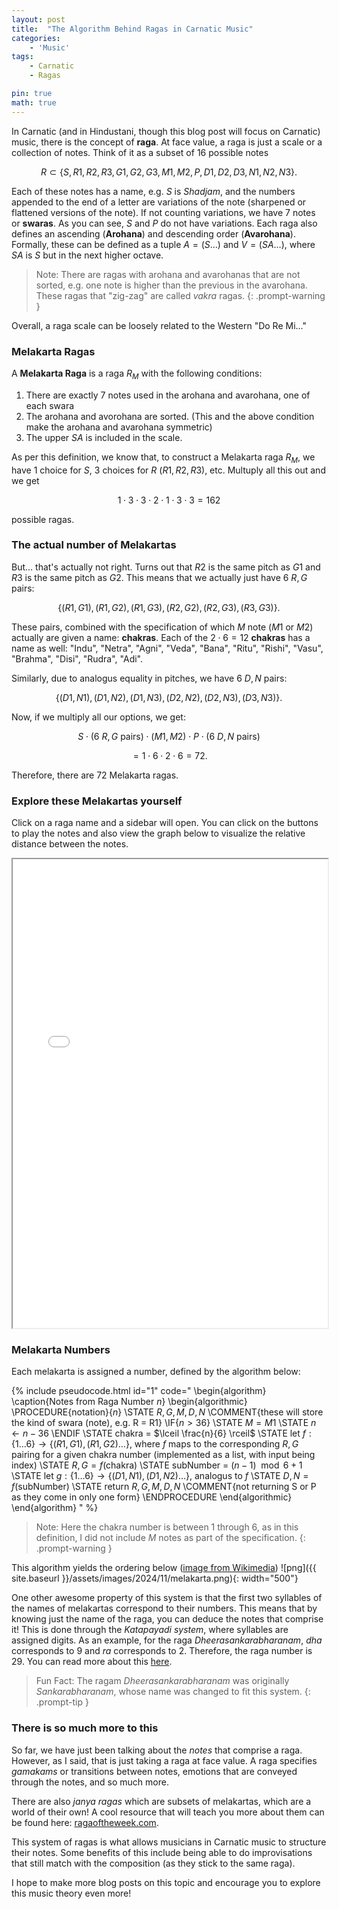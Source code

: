 ```yaml
---
layout: post
title:  "The Algorithm Behind Ragas in Carnatic Music"
categories:
    - 'Music'
tags:
    - Carnatic
    - Ragas

pin: true
math: true
---
```


In Carnatic (and in Hindustani, though this blog post will focus on Carnatic) music, there is the concept of **raga**.  At face value, a raga is just a scale or a collection of notes.  Think of it as a subset of 16 possible notes 

$$R \subset \{S, R1, R2, R3, G1, G2, G3, M1, M2, P, D1, D2, D3, N1, N2, N3\}.$$

Each of these notes has a name, e.g. $S$ is *Shadjam*, and the numbers appended to the end of a letter are variations of the note (sharpened or flattened versions of the note).  If not counting variations, we have $7$ notes or **swaras**.  As you can see, $S$ and $P$ do not have variations.  Each raga also defines an ascending (**Arohana**) and descending order (**Avarohana**).  Formally, these can be defined as a tuple $A = (S\dots)$ and $V = (SA\dots),$ where $SA$ is $S$ but in the next higher octave.

> Note: There are ragas with arohana and avarohanas that are not sorted, e.g. one note is higher than the previous in the avarohana.  These ragas that "zig-zag" are called *vakra* ragas.
{: .prompt-warning }

Overall, a raga scale can be loosely related to the Western "Do Re Mi..."

### Melakarta Ragas

A **Melakarta Raga** is a raga $R_{M}$ with the following conditions:
1. There are exactly $7$ notes used in the arohana and avarohana, one of each swara
2. The arohana and avorohana are sorted. (This and the above condition make the arohana and avarohana symmetric)
3. The upper $SA$ is included in the scale.

As per this definition, we know that, to construct a Melakarta raga $R_{M},$ we have $1$ choice for $S$, $3$ choices for $R$ ($R1, R2, R3$), etc.  Multuply all this out and we get

$$ 1 \cdot 3 \cdot 3 \cdot 2 \cdot 1 \cdot 3 \cdot 3 = 162 $$

possible ragas.  

### The actual number of Melakartas

But... that's actually not right.  Turns out that $R2$ is the same pitch as $G1$ and $R3$ is the same pitch as $G2$.  This means that we actually just have $6$ $R, G$ pairs: 

$$\{(R1, G1), (R1, G2), (R1, G3), (R2, G2), (R2, G3), (R3, G3)\}.$$

These pairs, combined with the specification of which $M$ note ($M1$ or $M2$) actually are given a name: **chakras**.  Each of the $2 \cdot 6 = 12$ **chakras** has a name as well: "Indu", "Netra", "Agni", "Veda", "Bana", "Ritu", "Rishi", "Vasu", "Brahma", "Disi", "Rudra", "Adi". 

Similarly, due to analogus equality in pitches, we have $6$ $D, N$ pairs:

$$\{(D1,N1),(D1,N2),(D1,N3),(D2,N2),(D2,N3),(D3,N3)\}.$$

Now, if we multiply all our options, we get:

$$ S \cdot (\text{6 $R, G$ pairs}) \cdot (M1, M2) \cdot P \cdot (\text{6 $D, N$ pairs}) $$

$$ = 1 \cdot 6 \cdot 2 \cdot 6 = 72.$$

Therefore, there are $72$ Melakarta ragas.

### Explore these Melakartas yourself

Click on a raga name and a sidebar will open.  You can click on the buttons to play the notes and also view the graph below to visualize the relative distance between the notes.

<iframe src="{{ site.baseurl }}/assets/files/raga/raga.html" title="Raga Interactive" style="width: 100%; height: 750px;"></iframe>

### Melakarta Numbers

Each melakarta is assigned a number, defined by the algorithm below:

{% include pseudocode.html id="1" code="
\begin{algorithm}
\caption{Notes from Raga Number $n$}
\begin{algorithmic}
\PROCEDURE{notation}{$n$}
    \STATE $R, G, M, D, N$ \COMMENT{these will store the kind of swara (note), e.g. R = R1}
    \IF{$n > 36$}
        \STATE $M = M1$
        \STATE $n \leftarrow n - 36$ 
    \ENDIF
    \STATE chakra = $\lceil \frac{n}{6} \rceil$
    \STATE let $f: \{1\dots6\} \rightarrow \{(R1, G1), (R1, G2)\dots\}$, where $f$ maps to the corresponding $R, G$ pairing for a given chakra number (implemented as a list, with input being index)
    \STATE $R, G = f(\text{chakra})$
    \STATE subNumber = $(n - 1) \mod 6 + 1$
    \STATE let $g: \{1\dots6\} \rightarrow \{(D1, N1), (D1, N2)\dots\}$, analogus to $f$
    \STATE $D, N = f(\text{subNumber})$
    \STATE return $R, G, M, D, N$ \COMMENT{not returning S or P as they come in only one form}
\ENDPROCEDURE
\end{algorithmic}
\end{algorithm}
" %}

> Note: Here the chakra number is between 1 through 6, as in this definition, I did not include $M$ notes as part of the specification.
{: .prompt-warning }

This algorithm yields the ordering below ([image from Wikimedia](https://commons.wikimedia.org/wiki/Melakarta_ragams#/media/File:Melakarta.katapayadi.sankhya.72.png))
![png]({{ site.baseurl }}/assets/images/2024/11/melakarta.png){: width="500"}

One other awesome property of this system is that the first two syllables of the names of melakartas correspond to their numbers.  This means that by knowing just the name of the raga, you can deduce the notes that comprise it!  This is done through the *Katapayadi system*, where syllables are assigned digits.  As an example, for the raga *Dheerasankarabharanam*, *dha* corresponds to $9$ and *ra* corresponds to $2$.  Therefore, the raga number is $29$. You can read more about this [here](https://en.wikipedia.org/wiki/Katapayadi_system#Carnatic_music).

> Fun Fact: The ragam *Dheerasankarabharanam* was originally *Sankarabharanam*, whose name was changed to fit this system.
{: .prompt-tip }

### There is so much more to this

So far, we have just been talking about the *notes* that comprise a raga.  However, as I said, that is just taking a raga at face value.  A raga specifies *gamakams* or transitions between notes, emotions that are conveyed through the notes, and so much more.

There are also *janya ragas* which are subsets of melakartas, which are a world of their own!  A cool resource that will teach you more about them can be found here: [ragaoftheweek.com](https://ragaoftheweek.com/).

This system of ragas is what allows musicians in Carnatic music to structure their notes.  Some benefits of this include being able to do improvisations that still match with the composition (as they stick to the same raga).

I hope to make more blog posts on this topic and encourage you to explore this music theory even more!
